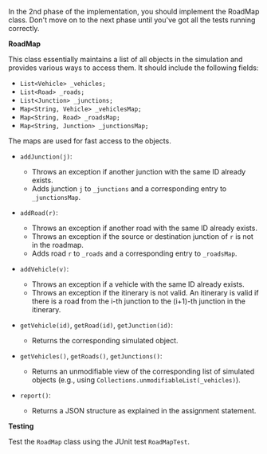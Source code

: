 In the 2nd phase of the implementation, you should implement the RoadMap class. Don't move on to the next phase until you've got all the tests running correctly.

**RoadMap**

This class essentially maintains a list of all objects in the simulation and provides various ways to access them. It should include the following fields:

* `List<Vehicle> _vehicles;`
* `List<Road> _roads;`
* `List<Junction> _junctions;`
* `Map<String, Vehicle> _vehiclesMap;`
* `Map<String, Road> _roadsMap;`
* `Map<String, Junction> _junctionsMap;`

The maps are used for fast access to the objects.

* `addJunction(j)`:
    * Throws an exception if another junction with the same ID already exists.
    * Adds junction `j` to `_junctions` and a corresponding entry to `_junctionsMap`.

* `addRoad(r)`:
    * Throws an exception if another road with the same ID already exists.
    * Throws an exception if the source or destination junction of `r` is not in the roadmap.
    * Adds road `r` to `_roads` and a corresponding entry to `_roadsMap`.

* `addVehicle(v)`:
    * Throws an exception if a vehicle with the same ID already exists.
    * Throws an exception if the itinerary is not valid. An itinerary is valid if there is a road from the i-th junction to the (i+1)-th junction in the itinerary.

* `getVehicle(id)`, `getRoad(id)`, `getJunction(id)`:
    * Returns the corresponding simulated object.

* `getVehicles()`, `getRoads()`, `getJunctions()`:
    * Returns an unmodifiable view of the corresponding list of simulated objects (e.g., using `Collections.unmodifiableList(_vehicles)`).

* `report()`:
    * Returns a JSON structure as explained in the assignment statement.

**Testing**

Test the `RoadMap` class using the JUnit test `RoadMapTest`.
